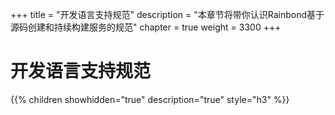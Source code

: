 +++
title = "开发语言支持规范"
description = "本章节将带你认识Rainbond基于源码创建和持续构建服务的规范"
chapter = true
weight = 3300
+++

# 开发语言支持规范

{{% children showhidden="true" description="true" style="h3"  %}}
